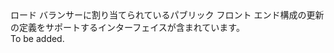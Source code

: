 <Namespace Name="Microsoft.Azure.Management.Network.Fluent.LoadBalancerPublicFrontend.UpdateDefinition">
  <Docs>
    <summary>ロード バランサーに割り当てられているパブリック フロント エンド構成の更新の定義をサポートするインターフェイスが含まれています。</summary> 
    <remarks>To be added.</remarks>
  </Docs>
</Namespace>
